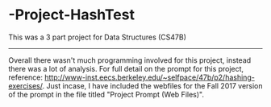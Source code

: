 # -Project-HashTest
This was a 3 part project for Data Structures (CS47B)

************************************************
Overall there wasn't much programming involved for this project, instead there was a lot of analysis. For full detail on the prompt for this project, reference: http://www-inst.eecs.berkeley.edu/~selfpace/47b/p2/hashing-exercises/. Just incase, I have included the webfiles for the Fall 2017 version of the prompt in the file titled "Project Prompt (Web Files)". 
